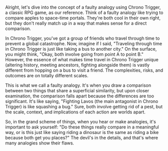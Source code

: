 Alright, let's dive into the concept of a faulty analogy using Chrono Trigger, a classic RPG game, as our reference. Think of a faulty analogy like trying to compare apples to space-time portals. They're both cool in their own right, but they don't really match up in a way that makes sense for a direct comparison.

In Chrono Trigger, you've got a group of friends who travel through time to prevent a global catastrophe. Now, imagine if I said, "Traveling through time in Chrono Trigger is just like taking a bus to another city." On the surface, you might think, "Okay, both involve going from point A to point B." However, the essence of what makes time travel in Chrono Trigger unique (altering history, meeting ancestors, fighting alongside them) is vastly different from hopping on a bus to visit a friend. The complexities, risks, and outcomes are on totally different scales.

This is what we call a faulty analogy. It's when you draw a comparison between two things that share a superficial similarity, but upon closer examination, the comparison falls apart because the differences are too significant. It's like saying, "Fighting Lavos (the main antagonist in Chrono Trigger) is like squashing a bug." Sure, both involve getting rid of a pest, but the scale, context, and implications of each action are worlds apart.

So, in the grand scheme of things, when you hear or make analogies, it's important to ask yourself: "Do these things really compare in a meaningful way, or is this just like saying riding a dinosaur is the same as riding a bike because both get you places?" The devil's in the details, and that's where many analogies show their flaws.